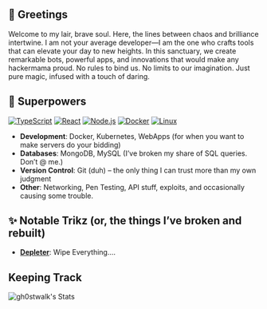 ## 🎩 Greetings

Welcome to my lair, brave soul. Here, the lines between chaos and brilliance intertwine. I am not your average developer—I am the one who crafts tools that can elevate your day to new heights. In this sanctuary, we create remarkable bots, powerful apps, and innovations that would make any hackermama proud. No rules to bind us. No limits to our imagination. Just pure magic, infused with a touch of daring.

## 🔮 Superpowers 

[![TypeScript](https://img.shields.io/badge/TypeScript-%20f7df1e?style=flat&logo=typescript&logoColor=black)](https://github.com/hackedapostle)
[![React](https://img.shields.io/badge/React-%20#61dafb?style=flat&logo=react&logoColor=black)](https://github.com/hackedapostle)
[![Node.js](https://img.shields.io/badge/Node.js-%20#339933?style=flat&logo=node.js&logoColor=white)](https://github.com/hackedapostle)
[![Docker](https://img.shields.io/badge/Docker-%20#2496ed?style=flat&logo=docker&logoColor=white)](https://github.com/hackedapostle)
[![Linux](https://img.shields.io/badge/Linux-%20#2496ed?style=flat&logo=linux&logoColor=white)](https://github.com/hackedapostle)

- **Development**: Docker, Kubernetes, WebApps (for when you want to make servers do your bidding)
- **Databases**: MongoDB, MySQL (I’ve broken my share of SQL queries. Don’t @ me.)
- **Version Control**: Git (duh) – the only thing I can trust more than my own judgment
- **Other**: Networking, Pen Testing, API stuff, exploits, and occasionally causing some trouble.



## ✨ Notable Trikz (or, the things I’ve broken and rebuilt)

- **[Depleter](https://github.com/hackedapostle/depleter)**: Wipe Everything....

## Keeping Track

![gh0stwalk's Stats](https://github-readme-stats.vercel.app/api?username=gh0stwalk&theme=material-palenight&show_icons=true&hide_border=true&count_private=true)
